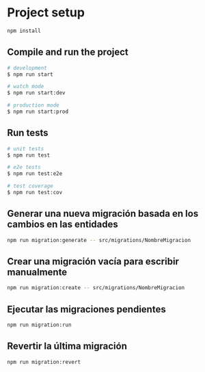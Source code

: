 # Project setup

```bash
npm install
```

## Compile and run the project

```bash
# development
$ npm run start

# watch mode
$ npm run start:dev

# production mode
$ npm run start:prod
```

## Run tests

```bash
# unit tests
$ npm run test

# e2e tests
$ npm run test:e2e

# test coverage
$ npm run test:cov
```

## Generar una nueva migración basada en los cambios en las entidades

```bash
npm run migration:generate -- src/migrations/NombreMigracion
```

## Crear una migración vacía para escribir manualmente

```bash
npm run migration:create -- src/migrations/NombreMigracion
```

## Ejecutar las migraciones pendientes

```bash
npm run migration:run
```

## Revertir la última migración

```bash
npm run migration:revert
